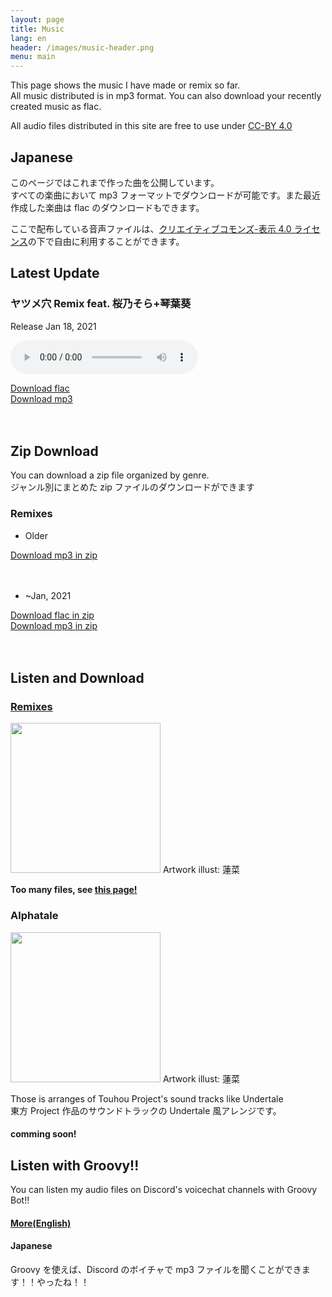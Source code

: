 ```yaml
---
layout: page
title: Music
lang: en
header: /images/music-header.png
menu: main
---
```


This page shows the music I have made or remix so far.  
All music distributed is in mp3 format. You can also download your recently created music as flac.

All audio files distributed in this site are free to use under [CC-BY 4.0][cc-by]

## Japanese

このページではこれまで作った曲を公開しています。  
すべての楽曲において mp3 フォーマットでダウンロードが可能です。また最近作成した楽曲は flac のダウンロードもできます。

ここで配布している音声ファイルは、[クリエイティブコモンズ-表示 4.0 ライセンス][cc-by]の下で自由に利用することができます。

## Latest Update

### ヤツメ穴 Remix feat. 桜乃そら+琴葉葵

Release Jan 18, 2021

<audio src="/music/mp3/yatsumeana.mp3" controls></audio><br>

<div class="dropdown">
  <a button class="dropbtn" href="/music/flac/yatsumeana.flac" download="yatsumeana.flac">Download flac</a>
  <div class="dropdown-content" style="width: 170px;">
    <a href="/music/mp3/yatsumeana.mp3" download="yatsumeana.mp3">Download mp3</a>
  </div>
</div><br><br>

## Zip Download

You can download a zip file organized by genre.  
ジャンル別にまとめた zip ファイルのダウンロードができます

### Remixes

- Older
<div class="dropdown">
  <a button class="dropbtn" href="https://github.com/alphaRomeo323/alpharomeo323.github.io/releases/download/1.01/Remixes.only-mp3.zip" download="Remixes.only-mp3.zip">Download mp3 in zip</a>
</div><br><br>

- ~Jan, 2021
<div class="dropdown">
  <a button class="dropbtn" href="https://github.com/alphaRomeo323/alpharomeo323.github.io/releases/download/1.01/Remixes.flac.zip" download="Remixes.flac.zip">Download flac in zip</a>
  <div class="dropdown-content" style="width: 170px;">
    <a href="https://github.com/alphaRomeo323/alpharomeo323.github.io/releases/download/1.01/Remixes.mp3.zip" download="Remixes.mp3.zip">Download mp3 in zip</a>
  </div>
</div><br><br>

## Listen and Download

### [Remixes][remixes]

<image src="/images/artwork/remix.png" style="width : 240px ;"/>
Artwork illust: 蓮菜

<strong>Too many files, see [this page!][remixes]</strong>

[cc-by]: https://creativecommons.org/licenses/by/4.0/
[remixes]: remixes/

### Alphatale

<image src="/images/artwork/alphatale.png" style="width : 240px ;"/>
Artwork illust: 蓮菜

Those is arranges of Touhou Project's sound tracks like Undertale  
東方 Project 作品のサウンドトラックの Undertale 風アレンジです。

#### comming soon!

## Listen with Groovy!!

You can listen my audio files on Discord's voicechat channels with Groovy Bot!!

#### [More(English)](/english/2021/01/12/How-to-play-music-with-groovy-bot.html#how-to-listen-to-audio-file-in-my-site)

#### Japanese

Groovy を使えば、Discord のボイチャで mp3 ファイルを聞くことができます！！やったね！！
